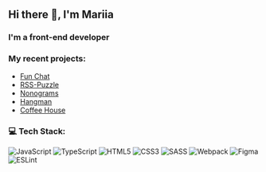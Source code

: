 ## Hi there 👋, I'm Mariia
### I'm a front-end developer
### My recent projects:
- <a href="https://rolling-scopes-school.github.io/filisinia-JSFE2023Q4/fun-chat/#/login" target="_blank">Fun Chat</a>
- <a href="https://rolling-scopes-school.github.io/filisinia-JSFE2023Q4/rss-puzzle" target="_blank">RSS-Puzzle</a>
- <a href="https://rolling-scopes-school.github.io/filisinia-JSFE2023Q4/nonograms/" target="_blank">Nonograms</a>
- <a href="https://rolling-scopes-school.github.io/filisinia-JSFE2023Q4/hangman/" target="_blank">Hangman</a>
- <a href="https://rolling-scopes-school.github.io/filisinia-JSFE2023Q4/coffee-house/main/" target="_blank">Coffee House</a>
### 💻 Tech Stack:
![JavaScript](https://img.shields.io/badge/javascript-%23323330.svg?style=for-the-badge&logo=javascript&logoColor=%23F7DF1E) ![TypeScript](https://img.shields.io/badge/typescript-%23007ACC.svg?style=for-the-badge&logo=typescript&logoColor=white) ![HTML5](https://img.shields.io/badge/html5-%23E34F26.svg?style=for-the-badge&logo=html5&logoColor=white) ![CSS3](https://img.shields.io/badge/css3-%231572B6.svg?style=for-the-badge&logo=css3&logoColor=white) ![SASS](https://img.shields.io/badge/SASS-hotpink.svg?style=for-the-badge&logo=SASS&logoColor=white) ![Webpack](https://img.shields.io/badge/webpack-%238DD6F9.svg?style=for-the-badge&logo=webpack&logoColor=black) ![Figma](https://img.shields.io/badge/figma-%23F24E1E.svg?style=for-the-badge&logo=figma&logoColor=white) ![ESLint](https://img.shields.io/badge/ESLint-4B3263?style=for-the-badge&logo=eslint&logoColor=white)
